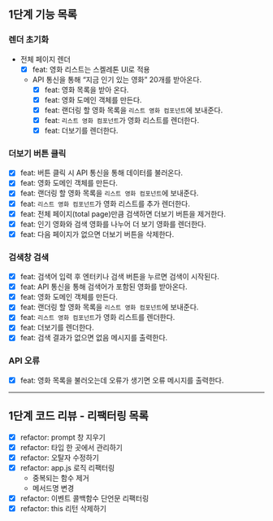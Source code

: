 ## 1단계 기능 목록

### 렌더 초기화

- 전체 페이지 렌더
  - [x] feat: 영화 리스트는 스켈레톤 UI로 적용
  - API 통신을 통해 “지금 인기 있는 영화” 20개를 받아온다.
    - [x] feat: 영화 목록을 받아 온다.
    - [x] feat: 영화 도메인 객체를 만든다.
    - [x] feat: 랜더링 할 영화 목록을 `리스트 영화 컴포넌트`에 보내준다.
    - [x] feat: `리스트 영화 컴포넌트`가 영화 리스트를 렌더한다.
    - [x] feat: 더보기를 렌더한다.

### 더보기 버튼 클릭

- [x] feat: 버튼 클릭 시 API 통신을 통해 데이터를 불러온다.
- [x] feat: 영화 도메인 객체를 만든다.
- [x] feat: 랜더링 할 영화 목록을 `리스트 영화 컴포넌트`에 보내준다.
- [x] feat: `리스트 영화 컴포넌트`가 영화 리스트를 추가 렌더한다.
- [x] feat: 전체 페이지(total page)만큼 검색하면 더보기 버튼을 제거한다.
- [x] feat: 인기 영화와 검색 영화를 나누어 더 보기 영화를 렌더한다.
- [x] feat: 다음 페이지가 없으면 더보기 버튼을 삭제한다.

### 검색창 검색

- [x] feat: 검색어 입력 후 엔터키나 검색 버튼을 누르면 검색이 시작된다.
- [x] feat: API 통신을 통해 검색어가 포함된 영화를 받아온다.
- [x] feat: 영화 도메인 객체를 만든다.
- [x] feat: 랜더링 할 영화 목록을 `리스트 영화 컴포넌트`에 보내준다.
- [x] feat: `리스트 영화 컴포넌트`가 영화 리스트를 렌더한다.
- [x] feat: 더보기를 렌더한다.
- [x] feat: 검색 결과가 없으면 없음 메시지를 출력한다.

### API 오류

- [x] feat: 영화 목록을 불러오는데 오류가 생기면 오류 메시지를 출력한다.

---

## 1단계 코드 리뷰 - 리팩터링 목록

- [x] refactor: prompt 창 지우기
- [x] refactor: 타입 한 곳에서 관리하기
- [x] refactor: 오탈자 수정하기
- [x] refactor: app.js 로직 리팩터링
  - 중복되는 함수 제거
  - 메서드명 변경
- [x] refactor: 이벤트 콜백함수 단언문 리팩터링
- [x] refactor: this 리턴 삭제하기
